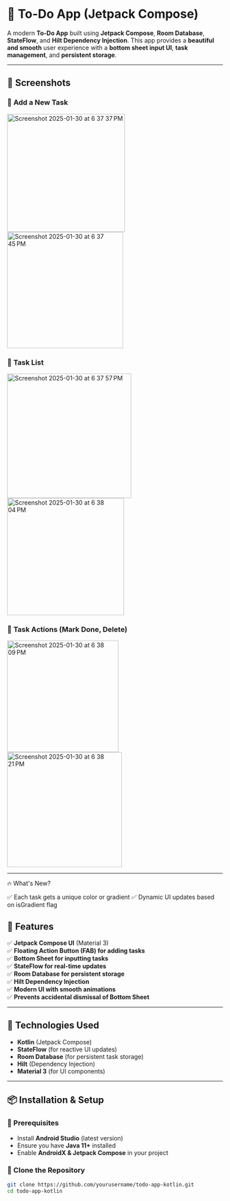 # 📝 To-Do App (Jetpack Compose)
A modern **To-Do App** built using **Jetpack Compose**, **Room Database**, **StateFlow**, and **Hilt Dependency Injection**. This app provides a **beautiful and smooth** user experience with a **bottom sheet input UI**, **task management**, and **persistent storage**.

---

## 📱 Screenshots
### 🔹 **Add a New Task**
<img width="275" alt="Screenshot 2025-01-30 at 6 37 37 PM" src="https://github.com/user-attachments/assets/7660394f-bbe5-4687-9dee-888a1dc3e37b" />
<img width="271" alt="Screenshot 2025-01-30 at 6 37 45 PM" src="https://github.com/user-attachments/assets/0fca8109-5580-4513-8c4d-48b7a8f134dc" />

### 🔹 **Task List**
<img width="290" alt="Screenshot 2025-01-30 at 6 37 57 PM" src="https://github.com/user-attachments/assets/accac22d-d725-4033-9623-a87c12cf988f" />
<img width="273" alt="Screenshot 2025-01-30 at 6 38 04 PM" src="https://github.com/user-attachments/assets/fce35832-c17f-463f-8559-fb194876061d" />

### 🔹 **Task Actions (Mark Done, Delete)**
<img width="260" alt="Screenshot 2025-01-30 at 6 38 09 PM" src="https://github.com/user-attachments/assets/2303ecc7-3fa5-433a-a016-76b4ec95e382" />
<img width="268" alt="Screenshot 2025-01-30 at 6 38 21 PM" src="https://github.com/user-attachments/assets/921a8add-bb41-4a65-821e-5941d7f57fd7" />

---
🔥 What's New?

✅ Each task gets a unique color or gradient
✅ Dynamic UI updates based on isGradient flag

## 🎯 Features
✅ **Jetpack Compose UI** (Material 3)  
✅ **Floating Action Button (FAB) for adding tasks**  
✅ **Bottom Sheet for inputting tasks**  
✅ **StateFlow for real-time updates**  
✅ **Room Database for persistent storage**  
✅ **Hilt Dependency Injection**  
✅ **Modern UI with smooth animations**  
✅ **Prevents accidental dismissal of Bottom Sheet**  

---

## 🚀 Technologies Used
- **Kotlin** (Jetpack Compose)
- **StateFlow** (for reactive UI updates)
- **Room Database** (for persistent task storage)
- **Hilt** (Dependency Injection)
- **Material 3** (for UI components)

---

## 📦 Installation & Setup
### **🔹 Prerequisites**
- Install **Android Studio** (latest version)
- Ensure you have **Java 11+** installed
- Enable **AndroidX & Jetpack Compose** in your project

### **🔹 Clone the Repository**
```sh
git clone https://github.com/yourusername/todo-app-kotlin.git
cd todo-app-kotlin
